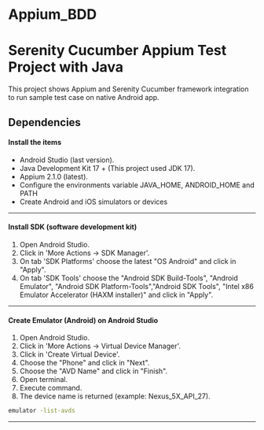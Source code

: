 # Appium_BDD
# Serenity Cucumber Appium Test Project with Java

This project shows Appium and Serenity Cucumber framework integration to run sample test case on native Android app.

## Dependencies

#### Install the items

* Android Studio (last version).
* Java Development Kit 17 + (This project used JDK 17).
* Appium 2.1.0 (latest).
* Configure the environments variable JAVA_HOME, ANDROID_HOME and PATH
* Create Android and iOS simulators or devices

---
#### Install SDK (software development kit)

1. Open Android Studio.
2. Click in 'More Actions -> SDK Manager'.
3. On tab 'SDK Platforms' choose the latest "OS Android" and click in "Apply".
4. On tab 'SDK Tools' choose the "Android SDK Build-Tools", "Android Emulator", "Android SDK Platform-Tools","Android SDK Tools", "Intel x86 Emulator Accelerator (HAXM installer)" and click in "Apply".

---
#### Create Emulator (Android) on Android Studio

1. Open Android Studio.
2. Click in 'More Actions -> Virtual Device Manager'.
3. Click in 'Create Virtual Device'.
4. Choose the "Phone" and click in "Next".
5. Choose the "AVD Name" and click in "Finish".
6. Open terminal.
7. Execute command.
8. The device name is returned (example: Nexus_5X_API_27).
```bash
emulator -list-avds
```

---
